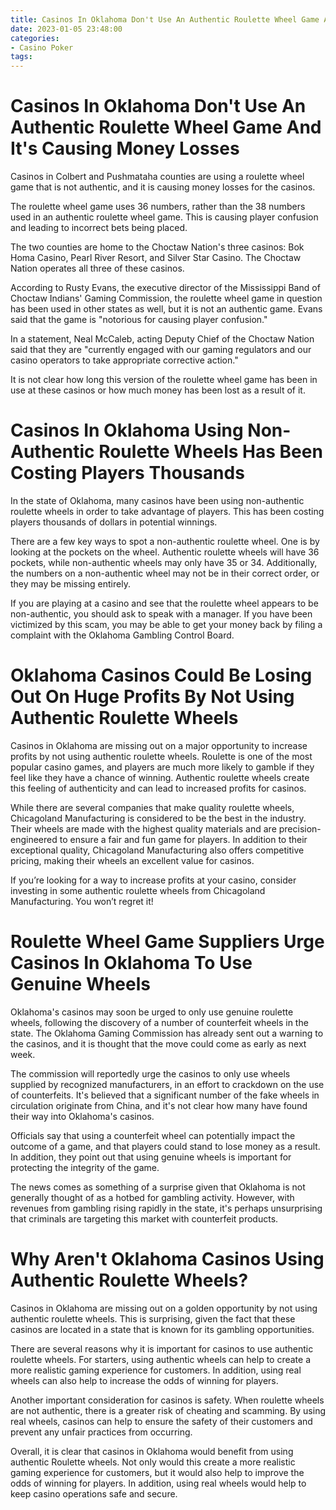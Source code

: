 ```yaml
---
title: Casinos In Oklahoma Don't Use An Authentic Roulette Wheel Game And It's Causing Money Losses 
date: 2023-01-05 23:48:00
categories:
- Casino Poker
tags:
---
```



#  Casinos In Oklahoma Don't Use An Authentic Roulette Wheel Game And It's Causing Money Losses 

Casinos in Colbert and Pushmataha counties are using a roulette wheel game that is not authentic, and it is causing money losses for the casinos.

The roulette wheel game uses 36 numbers, rather than the 38 numbers used in an authentic roulette wheel game. This is causing player confusion and leading to incorrect bets being placed.

The two counties are home to the Choctaw Nation's three casinos: Bok Homa Casino, Pearl River Resort, and Silver Star Casino. The Choctaw Nation operates all three of these casinos.

According to Rusty Evans, the executive director of the Mississippi Band of Choctaw Indians' Gaming Commission, the roulette wheel game in question has been used in other states as well, but it is not an authentic game. Evans said that the game is "notorious for causing player confusion."

In a statement, Neal McCaleb, acting Deputy Chief of the Choctaw Nation said that they are "currently engaged with our gaming regulators and our casino operators to take appropriate corrective action."

It is not clear how long this version of the roulette wheel game has been in use at these casinos or how much money has been lost as a result of it.

#  Casinos In Oklahoma Using Non-Authentic Roulette Wheels Has Been Costing Players Thousands 

In the state of Oklahoma, many casinos have been using non-authentic roulette wheels in order to take advantage of players. This has been costing players thousands of dollars in potential winnings.

There are a few key ways to spot a non-authentic roulette wheel. One is by looking at the pockets on the wheel. Authentic roulette wheels will have 36 pockets, while non-authentic wheels may only have 35 or 34. Additionally, the numbers on a non-authentic wheel may not be in their correct order, or they may be missing entirely.

If you are playing at a casino and see that the roulette wheel appears to be non-authentic, you should ask to speak with a manager. If you have been victimized by this scam, you may be able to get your money back by filing a complaint with the Oklahoma Gambling Control Board.

#  Oklahoma Casinos Could Be Losing Out On Huge Profits By Not Using Authentic Roulette Wheels 

Casinos in Oklahoma are missing out on a major opportunity to increase profits by not using authentic roulette wheels. Roulette is one of the most popular casino games, and players are much more likely to gamble if they feel like they have a chance of winning. Authentic roulette wheels create this feeling of authenticity and can lead to increased profits for casinos.

While there are several companies that make quality roulette wheels, Chicagoland Manufacturing is considered to be the best in the industry. Their wheels are made with the highest quality materials and are precision-engineered to ensure a fair and fun game for players. In addition to their exceptional quality, Chicagoland Manufacturing also offers competitive pricing, making their wheels an excellent value for casinos.

If you’re looking for a way to increase profits at your casino, consider investing in some authentic roulette wheels from Chicagoland Manufacturing. You won’t regret it!

#  Roulette Wheel Game Suppliers Urge Casinos In Oklahoma To Use Genuine Wheels 

Oklahoma's casinos may soon be urged to only use genuine roulette wheels, following the discovery of a number of counterfeit wheels in the state. The Oklahoma Gaming Commission has already sent out a warning to the casinos, and it is thought that the move could come as early as next week.

The commission will reportedly urge the casinos to only use wheels supplied by recognized manufacturers, in an effort to crackdown on the use of counterfeits. It's believed that a significant number of the fake wheels in circulation originate from China, and it's not clear how many have found their way into Oklahoma's casinos.

Officials say that using a counterfeit wheel can potentially impact the outcome of a game, and that players could stand to lose money as a result. In addition, they point out that using genuine wheels is important for protecting the integrity of the game.

The news comes as something of a surprise given that Oklahoma is not generally thought of as a hotbed for gambling activity. However, with revenues from gambling rising rapidly in the state, it's perhaps unsurprising that criminals are targeting this market with counterfeit products.

#  Why Aren't Oklahoma Casinos Using Authentic Roulette Wheels?

Casinos in Oklahoma are missing out on a golden opportunity by not using authentic roulette wheels. This is surprising, given the fact that these casinos are located in a state that is known for its gambling opportunities.

There are several reasons why it is important for casinos to use authentic roulette wheels. For starters, using authentic wheels can help to create a more realistic gaming experience for customers. In addition, using real wheels can also help to increase the odds of winning for players.

Another important consideration for casinos is safety. When roulette wheels are not authentic, there is a greater risk of cheating and scamming. By using real wheels, casinos can help to ensure the safety of their customers and prevent any unfair practices from occurring.

Overall, it is clear that casinos in Oklahoma would benefit from using authentic Roulette wheels. Not only would this create a more realistic gaming experience for customers, but it would also help to improve the odds of winning for players. In addition, using real wheels would help to keep casino operations safe and secure.